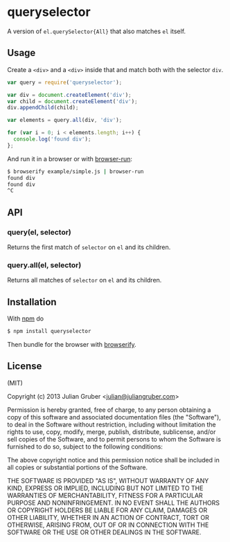 
# queryselector

A version of `el.querySelector{All}` that also matches `el` itself.

## Usage

Create a `<div>` and a `<div>` inside that and match both with the selector
`div`.

```js
var query = require('queryselector');

var div = document.createElement('div');
var child = document.createElement('div');
div.appendChild(child);

var elements = query.all(div, 'div');

for (var i = 0; i < elements.length; i++) {
  console.log('found div');
};
```

And run it in a browser or with
[browser-run](https://github.com/juliangruber/browser-run):

```bash
$ browserify example/simple.js | browser-run
found div
found div
^C
```

## API

### query(el, selector)

Returns the first match of `selector` on `el` and its children.

### query.all(el, selector)

Returns all matches of `selector` on `el` and its children.

## Installation

With [npm](http://npmjs.org) do

```bash
$ npm install queryselector
```

Then bundle for the browser with
[browserify](https://github.com/substack/browserify).

## License

(MIT)

Copyright (c) 2013 Julian Gruber &lt;julian@juliangruber.com&gt;

Permission is hereby granted, free of charge, to any person obtaining a copy of
this software and associated documentation files (the "Software"), to deal in
the Software without restriction, including without limitation the rights to
use, copy, modify, merge, publish, distribute, sublicense, and/or sell copies
of the Software, and to permit persons to whom the Software is furnished to do
so, subject to the following conditions:

The above copyright notice and this permission notice shall be included in all
copies or substantial portions of the Software.

THE SOFTWARE IS PROVIDED "AS IS", WITHOUT WARRANTY OF ANY KIND, EXPRESS OR
IMPLIED, INCLUDING BUT NOT LIMITED TO THE WARRANTIES OF MERCHANTABILITY,
FITNESS FOR A PARTICULAR PURPOSE AND NONINFRINGEMENT. IN NO EVENT SHALL THE
AUTHORS OR COPYRIGHT HOLDERS BE LIABLE FOR ANY CLAIM, DAMAGES OR OTHER
LIABILITY, WHETHER IN AN ACTION OF CONTRACT, TORT OR OTHERWISE, ARISING FROM,
OUT OF OR IN CONNECTION WITH THE SOFTWARE OR THE USE OR OTHER DEALINGS IN THE
SOFTWARE.
